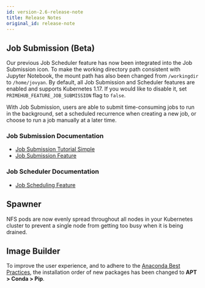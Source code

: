 ```yaml
---
id: version-2.6-release-note
title: Release Notes
original_id: release-note
---
```


## Job Submission (Beta)

Our previous Job Scheduler feature has now been integrated into the Job Submission icon. To make the working directory path consistent with Jupyter Notebook, the mount path has also been changed from `/workingdir` to `/home/jovyan`. By default, all Job Submission and Scheduler features are enabled and supports Kubernetes 1.17. If you would like to disable it, set `PRIMEHUB_FEATURE_JOB_SUBMISSION` flag to `false`. 

With Job Submission, users are able to submit time-consuming jobs to run in the background, set a scheduled recurrence when creating a new job, or choose to run a job manually at a later time. 

### Job Submission Documentation 

- [Job Submission Tutorial Simple](job-submission-tutorial-simple)
- [Job Submission Feature](job-submission-feature)

### Job Scheduler Documentation

- [Job Scheduling Feature](job-scheduling-feature)

## Spawner

NFS pods are now evenly spread throughout all nodes in your Kubernetes cluster to prevent a single node from getting too busy when it is being drained. 

## Image Builder

To improve the user experience, and to adhere to the [Anaconda Best Practices](https://www.anaconda.com/using-pip-in-a-conda-environment/), the installation order of new packages has been changed to **APT > Conda > Pip**.
